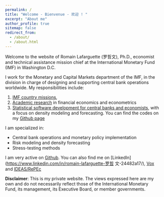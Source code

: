 ```yaml
---
permalink: /
title: "Welcome - Bienvenue - 欢迎 ! "
excerpt: "About me"
author_profile: true
sitemap: false
redirect_from: 
  - /about/
  - /about.html
---
```


Welcome to the website of Romain Lafarguette (罗哲文), Ph.D., economist
and technical assistance mission chief at the International  Monetary Fund  (IMF) in  Washington  D.C. 

I  work  for the Monetary and Capital  Markets department of the IMF, in the
division in charge of designing and supporting central bank operations worldwide. My responsibilities include:
1. [IMF country missions](https://romainlafarguette.github.io/missions/),
2. [Academic research](https://romainlafarguette.github.io/research/)
   in financial economics and econometrics
3. [Statistical software       development      for      central       banks      and
   economists](https://romainlafarguette.github.io/software/), with a focus on
   density modeling and forecasting. You  can  find  the codes   on  my  [Github page](https://github.com/romainlafarguette)

I am specialized in:
- Central bank operations and monetary policy implementation
- Risk modeling and density forecasting
- Stress-testing methods 

I am very active on [Github](https://github.com/romainlafarguette). You can
also find me on [LinkedIn](https://www.linkedin.com/in/romain-lafarguette-罗哲
文-24482a17/), [Vox](http://www.voxeu.org/person/romain-lafarguette) and
[IDEAS/RePEc](https://ideas.repec.org/f/pla661.html)  

**Disclaimer**: This  is my private website.  The views expressed here  are my
own and do  not necessarily reflect those of the  International Monetary Fund,
its management, its Executive Board, or member governments.
